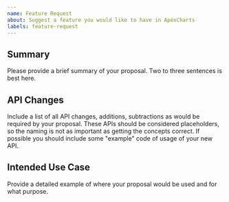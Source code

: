 ```yaml
---	
name: Feature Request	
about: Suggest a feature you would like to have in ApexCharts
labels: feature-request
---
```


## Summary

Please provide a brief summary of your proposal. Two to three sentences is best here.

## API Changes

Include a list of all API changes, additions, subtractions as would be required by your proposal. These APIs should be considered placeholders, so the naming is not as important as getting the concepts correct. If possible you should include some "example" code of usage of your new API.

## Intended Use Case

Provide a detailed example of where your proposal would be used and for what purpose.

